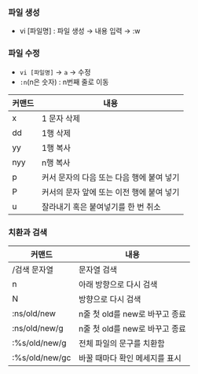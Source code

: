 ### 파일 생성

- vi [파일명] : 파일 생성 → 내용 입력 → :w

### 파일 수정

- `vi [파일명]` → `a` → 수정
- `:n`(n은 숫자) : n번째 줄로 이동

| 커맨드 | 내용 |
| --- | --- |
| x | 1 문자 삭제 |
| dd | 1행 삭제 |
| yy | 1행 복사 |
| nyy | n행 복사 |
| p | 커서 문자의 다음 또는 다음 행에 붙여 넣기 |
| P | 커서의 문자 앞에 또는 이전 행에 붙여 넣기 |
| u | 잘라내기 혹은 붙여넣기를 한 번 취소 |

### 치환과 검색

| 커맨드 | 내용 |
| --- | --- |
| /검색 문자열 | 문자열 검색 |
| n | 아래 방향으로 다시 검색 |
| N |  방향으로 다시 검색 |
| :ns/old/new | n줄 첫 old를 new로 바꾸고 종료 |
| :ns/old/new/g | n줄 첫 old를 new로 바꾸고 종료 |
| :%s/old/new/g | 전체 파일의 문구를 치환함 |
| :%s/old/new/gc | 바꿀 때마다 확인 메세지를 표시 |
